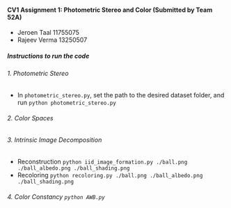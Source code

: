 #### CV1 Assignment 1: Photometric Stereo and Color (Submitted by Team 52A)
* Jeroen Taal 11755075
* Rajeev Verma 13250507

##### Instructions to run the code
###### 1. Photometric Stereo
* In `photometric_stereo.py`, set the path to the desired dataset folder, and run `python photometric_stereo.py`
###### 2. Color Spaces
###### 3. Intrinsic Image Decomposition
* Reconstruction
           `python iid_image_formation.py ./ball.png ./ball_albedo.png ./ball_shading.png`
* Recoloring
           `python recoloring.py ./ball.png ./ball_albedo.png ./ball_shading.png`
###### 4. Color Constancy `python AWB.py`
